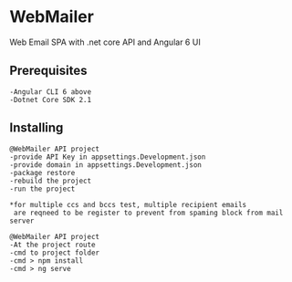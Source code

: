 # WebMailer
Web Email SPA with .net core API and Angular 6 UI

Prerequisites
-------------
	
	-Angular CLI 6 above
	-Dotnet Core SDK 2.1

Installing
----------
	
	@WebMailer API project
	-provide API Key in appsettings.Development.json
	-provide domain in appsettings.Development.json
	-package restore
	-rebuild the project
	-run the project
	
	*for multiple ccs and bccs test, multiple recipient emails 
	 are reqneed to be register to prevent from spaming block from mail server
	
	@WebMailer API project
	-At the project route
	-cmd to project folder
	-cmd > npm install
	-cmd > ng serve
	



